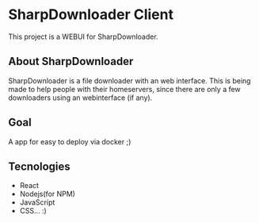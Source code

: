 # SharpDownloader Client

This project is a WEBUI for SharpDownloader.

## About SharpDownloader
SharpDownloader is a file downloader with an web interface. This is being made to help people with their homeservers, since there are only a few downloaders using an webinterface (if any). 

## Goal
A app for easy to deploy via docker ;)

## Tecnologies 

  - React
  - Nodejs(for NPM)
  - JavaScript
  - CSS... :)
